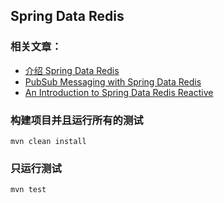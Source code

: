 ## Spring Data Redis

### 相关文章：
- [介绍 Spring Data Redis](https://www.ossez.com/t/spring-data-redis/14299)
- [PubSub Messaging with Spring Data Redis](https://www.baeldung.com/spring-data-redis-pub-sub)
- [An Introduction to Spring Data Redis Reactive](https://www.baeldung.com/spring-data-redis-reactive)

### 构建项目并且运行所有的测试
```
mvn clean install
```

### 只运行测试
```
mvn test
```
